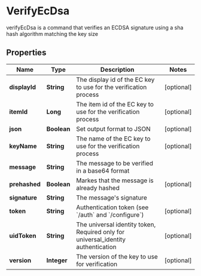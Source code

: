 

# VerifyEcDsa

verifyEcDsa is a command that verifies an ECDSA signature using a sha hash algorithm matching the key size

## Properties

Name | Type | Description | Notes
------------ | ------------- | ------------- | -------------
**displayId** | **String** | The display id of the EC key to use for the verification process |  [optional]
**itemId** | **Long** | The item id of the EC key to use for the verification process |  [optional]
**json** | **Boolean** | Set output format to JSON |  [optional]
**keyName** | **String** | The name of the EC key to use for the verification process |  [optional]
**message** | **String** | The message to be verified in a base64 format | 
**prehashed** | **Boolean** | Markes that the message is already hashed |  [optional]
**signature** | **String** | The message&#39;s signature | 
**token** | **String** | Authentication token (see &#x60;/auth&#x60; and &#x60;/configure&#x60;) |  [optional]
**uidToken** | **String** | The universal identity token, Required only for universal_identity authentication |  [optional]
**version** | **Integer** | The version of the key to use for verification |  [optional]



